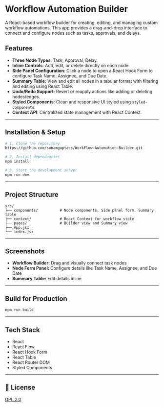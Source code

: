 # Workflow Automation Builder

A React-based workflow builder for creating, editing, and managing custom workflow automations. This app provides a drag-and-drop interface to connect and configure nodes such as tasks, approvals, and delays.

## Features

-  **Three Node Types**: Task, Approval, Delay.
-  **Inline Controls**: Add, edit, or delete directly on each node.
-  **Side Panel Configuration**: Click a node to open a React Hook Form to configure Task Name, Assignee, and Due Date.
-  **Summary Table**: View and edit all nodes in a tabular format with filtering and editing using React Table.
-  **Undo/Redo Support**: Revert or reapply actions like adding or deleting nodes/edges.
-  **Styled Components**: Clean and responsive UI styled using `styled-components`.
-  **Context API**: Centralized state management with React Context.

---

##  Installation & Setup

```bash
# 1. Clone the repository
https://github.com/sonamguptacs/WorkFlow-Automation-Builder.git

# 2. Install dependencies
npm install

# 3. Start the development server
npm run dev
```

---

##  Project Structure

```
src/
├── components/          # Node components, Side panel form, Summary table
├── context/             # React Context for workflow state
├── pages/               # Builder view and Summary view
├── App.jsx
└── index.jsx
```

---

##  Screenshots

- **Workflow Builder:** Drag and visually connect task nodes
- **Node Form Panel:** Configure details like Task Name, Assignee, and Due Date
- **Summary Table:** Edit details inline

---

##  Build for Production

```bash
npm run build
```

---

##  Tech Stack

- React
- React Flow
- React Hook Form
- React Table
- React Router DOM
- Styled Components

---

## 📄 License
[GPL 2.0](https://www.gnu.org/licenses/old-licenses/gpl-2.0.en.html)

